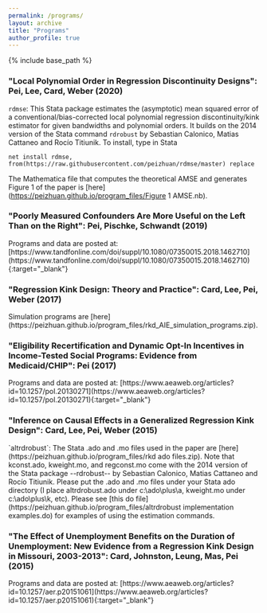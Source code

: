 ```yaml
---
permalink: /programs/
layout: archive
title: "Programs"
author_profile: true
---
```


{% include base_path %}

<h3>"Local Polynomial Order in Regression Discontinuity Designs": Pei, Lee, Card, Weber (2020)</h3>

`rdmse`: This Stata package estimates the (asymptotic) mean squared error of a conventional/bias-corrected local polynomial regression discontinuity/kink estimator for given bandwidths and polynomial orders. It builds on the 2014 version of the Stata command `rdrobust` by Sebastian Calonico, Matias Cattaneo and Rocío Titiunik. To install, type in Stata

`net install rdmse, from(https://raw.githubusercontent.com/peizhuan/rdmse/master) replace`

The Mathematica file that computes the theoretical AMSE and generates Figure 1 of the paper is [here](https://peizhuan.github.io/program_files/Figure 1 AMSE.nb). 
<br>

<h3>"Poorly Measured Confounders Are More Useful on the Left Than on the Right": Pei, Pischke, Schwandt (2019)</h3>
Programs and data are posted at: [https://www.tandfonline.com/doi/suppl/10.1080/07350015.2018.1462710](https://www.tandfonline.com/doi/suppl/10.1080/07350015.2018.1462710){:target="_blank"}
<br>

<h3>"Regression Kink Design: Theory and Practice": Card, Lee, Pei, Weber (2017)</h3>
Simulation programs are [here](https://peizhuan.github.io/program_files/rkd_AIE_simulation_programs.zip). 
<br>

<h3>"Eligibility Recertification and Dynamic Opt-In Incentives in Income-Tested Social Programs: Evidence from Medicaid/CHIP": Pei (2017)</h3>
Programs and data are posted at: [https://www.aeaweb.org/articles?id=10.1257/pol.20130271](https://www.aeaweb.org/articles?id=10.1257/pol.20130271){:target="_blank"}
<br>

<h3>"Inference on Causal Effects in a Generalized Regression Kink Design": Card, Lee, Pei, Weber (2015)</h3>
`altrdrobust`: The Stata .ado and .mo files used in the paper are [here](https://peizhuan.github.io/program_files/rkd ado files.zip). Note that kconst.ado, kweight.mo, and regconst.mo come with the 2014 version of the Stata package --rdrobust-- by Sebastian Calonico, Matias Cattaneo and Rocío Titiunik. Please put the .ado and .mo files under your Stata ado directory (I place altrdrobust.ado under c:\ado\plus\a, kweight.mo under c:\ado\plus\k, etc). Please see [this do file](https://peizhuan.github.io/program_files/altrdrobust implementation examples.do) for examples of using the estimation commands.
<br>

<h3>"The Effect of Unemployment Benefits on the Duration of Unemployment: New Evidence from a Regression Kink Design in Missouri, 2003-2013": Card, Johnston, Leung, Mas, Pei (2015)</h3>
Programs and data are posted at: [https://www.aeaweb.org/articles?id=10.1257/aer.p20151061](https://www.aeaweb.org/articles?id=10.1257/aer.p20151061){:target="_blank"}
<br>
